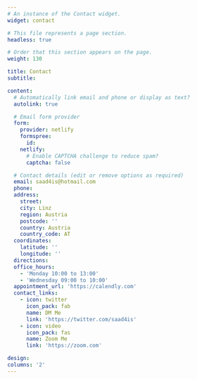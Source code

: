 ```yaml
---
# An instance of the Contact widget.
widget: contact

# This file represents a page section.
headless: true

# Order that this section appears on the page.
weight: 130

title: Contact
subtitle:

content:
  # Automatically link email and phone or display as text?
  autolink: true

  # Email form provider
  form:
    provider: netlify
    formspree:
      id:
    netlify:
      # Enable CAPTCHA challenge to reduce spam?
      captcha: false

  # Contact details (edit or remove options as required)
  email: saad4is@hotmail.com
  phone: 
  address:
    street: 
    city: Linz
    region: Austria
    postcode: ''
    country: Austria
    country_code: AT
  coordinates:
    latitude: ''
    longitude: ''
  directions: 
  office_hours:
    - 'Monday 10:00 to 13:00'
    - 'Wednesday 09:00 to 10:00'
  appointment_url: 'https://calendly.com'
  contact_links:
    - icon: twitter
      icon_pack: fab
      name: DM Me
      link: 'https://twitter.com/saad4is'
    - icon: video
      icon_pack: fas
      name: Zoom Me
      link: 'https://zoom.com'

design:
columns: '2'
---
```

